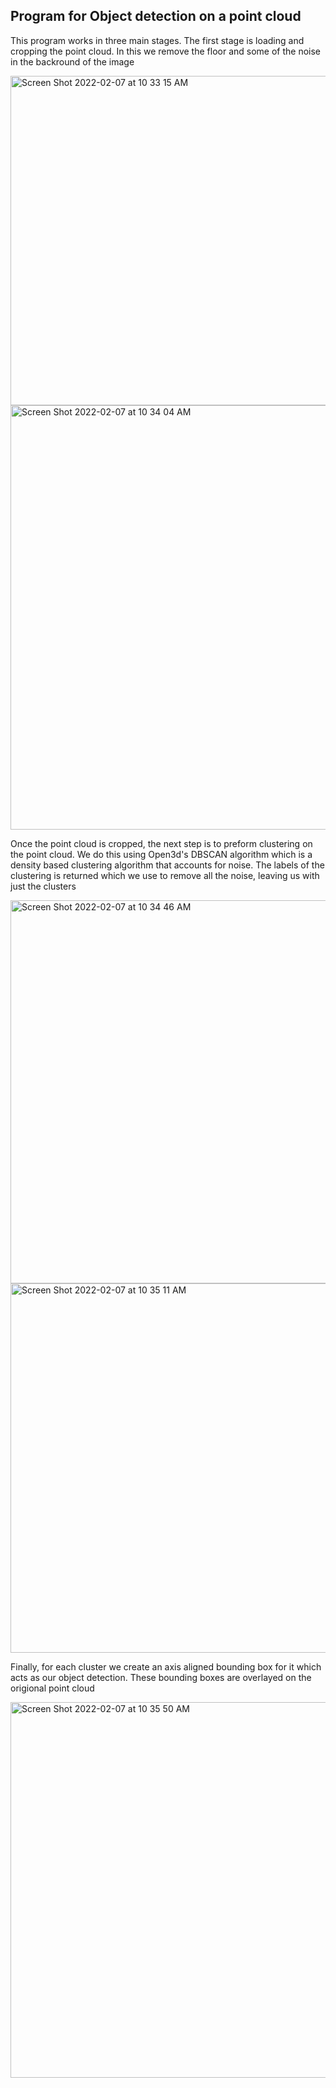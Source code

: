## Program for Object detection on a point cloud

This program works in three main stages. The first stage is loading and cropping the point cloud. In this we remove the floor and some of the noise in the backround of the image

<img width="527" alt="Screen Shot 2022-02-07 at 10 33 15 AM" src="https://user-images.githubusercontent.com/41707123/152850037-8f420b5f-19cc-449f-aec1-27674406561b.png">
<img width="679" alt="Screen Shot 2022-02-07 at 10 34 04 AM" src="https://user-images.githubusercontent.com/41707123/152850142-774ba9f3-738d-4008-a252-7a99d4b830c9.png">

Once the point cloud is cropped, the next step is to preform clustering on the point cloud. We do this using Open3d's DBSCAN algorithm which is a density based clustering algorithm that accounts for noise. The labels of the clustering is returned which we use to remove all the noise, leaving us with just the clusters

<img width="613" alt="Screen Shot 2022-02-07 at 10 34 46 AM" src="https://user-images.githubusercontent.com/41707123/152850243-b6febdd6-9323-4a6c-8fed-69349385a4de.png">
<img width="591" alt="Screen Shot 2022-02-07 at 10 35 11 AM" src="https://user-images.githubusercontent.com/41707123/152850290-aac2ec84-26c1-45b2-96a2-e41a781c4df0.png">

Finally, for each cluster we create an axis aligned bounding box for it which acts as our object detection. These bounding boxes are overlayed on the origional point cloud

<img width="601" alt="Screen Shot 2022-02-07 at 10 35 50 AM" src="https://user-images.githubusercontent.com/41707123/152850393-b0ed0e34-32e8-49f5-908d-4b6c6d15d435.png">
